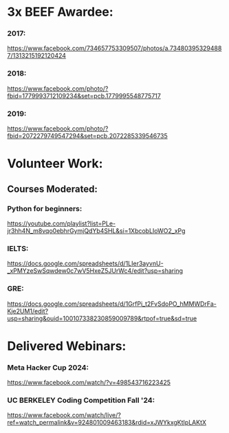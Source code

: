 # 3x BEEF Awardee:
### 2017: 
https://www.facebook.com/734657753309507/photos/a.734803953294887/1313215192120424
### 2018:
https://www.facebook.com/photo/?fbid=1779993712109234&set=pcb.1779995548775717
### 2019:
https://www.facebook.com/photo/?fbid=2072279749547294&set=pcb.2072285339546735

#

# Volunteer Work:
## Courses Moderated:
### Python for beginners:
https://youtube.com/playlist?list=PLe-jr3hh4N_m8vqo0ebhrGymjQdYb4SHL&si=1XbcobLIoWO2_xPg
### IELTS:
https://docs.google.com/spreadsheets/d/1LIer3ayvnU-_xPMYzeSwSqwdew0c7wV5HxeZ5JUrWc4/edit?usp=sharing
### GRE:
https://docs.google.com/spreadsheets/d/1GrfPi_t2FvSdoPO_hMMWDrFa-Kje2UM1/edit?usp=sharing&ouid=100107338230859009789&rtpof=true&sd=true

#

# Delivered Webinars:
### Meta Hacker Cup 2024:
https://www.facebook.com/watch/?v=498543716223425
### UC BERKELEY Coding Competition Fall '24:
https://www.facebook.com/watch/live/?ref=watch_permalink&v=924801009463183&rdid=xJWYkxgKtIpLAKtX
